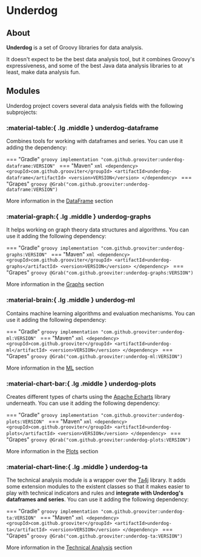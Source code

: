 # Underdog

## About 
**Underdog** is a set of Groovy libraries for data analysis.

It doesn't expect to be the best data analysis tool, but it combines Groovy's expressiveness, and some of the best Java data analysis libraries to at least, make data analysis fun.

## Modules

Underdog project covers several data analysis fields with the following subprojects:

### :material-table:{ .lg .middle } underdog-dataframe

Combines tools for working with dataframes and series. You can use it adding the dependency:

=== "Gradle"
    ```groovy
    implementation "com.github.grooviter:underdog-dataframe:VERSION"
    ```
=== "Maven"
    ```xml
    <dependency>
        <groupId>com.github.grooviter</groupId>
        <artifactId>underdog-dataframe</artifactId>
        <version>VERSION</version>
    </dependency>
    ```
=== "Grapes"
    ```groovy
    @Grab("com.github.grooviter:underdog-dataframe:VERSION")
    ```

More information in the [DataFrame](./dataframe/index.md) section

### :material-graph:{ .lg .middle } underdog-graphs

It helps working on graph theory data structures and algorithms. You can use it adding the following dependency:

=== "Gradle"
    ```groovy
    implementation "com.github.grooviter:underdog-graphs:VERSION"
    ```
=== "Maven"
    ```xml
    <dependency>
        <groupId>com.github.grooviter</groupId>
        <artifactId>underdog-graphs</artifactId>
        <version>VERSION</version>
    </dependency>
    ```
=== "Grapes"
    ```groovy
    @Grab("com.github.grooviter:underdog-graphs:VERSION")
    ```

More information in the [Graphs](./graphs/index.md) section

### :material-brain:{ .lg .middle } underdog-ml

Contains machine learning algorithms and evaluation mechanisms. You can use it adding the following dependency:

=== "Gradle"
    ```groovy
    implementation "com.github.grooviter:underdog-ml:VERSION"
    ```
=== "Maven"
    ```xml
    <dependency>
        <groupId>com.github.grooviter</groupId>
        <artifactId>underdog-ml</artifactId>
        <version>VERSION</version>
    </dependency>
    ```
=== "Grapes"
    ```groovy
    @Grab("com.github.grooviter:underdog-ml:VERSION")
    ```

More information in the [ML](./ml/index.md) section

### :material-chart-bar:{ .lg .middle } underdog-plots

Creates different types of charts using the [Apache Echarts](https://echarts.apache.org) library underneath. You can use it adding the following dependency:

=== "Gradle"
    ```groovy
    implementation "com.github.grooviter:underdog-plots:VERSION"
    ```
=== "Maven"
    ```xml
    <dependency>
        <groupId>com.github.grooviter</groupId>
        <artifactId>underdog-plots</artifactId>
        <version>VERSION</version>
    </dependency>
    ```
=== "Grapes"
    ```groovy
    @Grab("com.github.grooviter:underdog-plots:VERSION")
    ```

More information in the [Plots](./plots/index.md) section

### :material-chart-line:{ .lg .middle } underdog-ta

The technical analysis module is a wrapper over the [Ta4j](https://ta4j.github.io/ta4j-wiki/) library. It adds some extension modules to the existent classes so that it makes easier to play with technical indicators and rules and **integrate with Underdog's dataframes and series**. You can use it adding the following dependency:

=== "Gradle"
    ```groovy
    implementation "com.github.grooviter:underdog-ta:VERSION"
    ```
=== "Maven"
    ```xml
    <dependency>
        <groupId>com.github.grooviter</groupId>
        <artifactId>underdog-ta</artifactId>
        <version>VERSION</version>
    </dependency>
    ```
=== "Grapes"
    ```groovy
    @Grab("com.github.grooviter:underdog-ta:VERSION")
    ```

More information in the [Technical Analysis](./ta/index.md) section